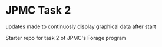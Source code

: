 # JPMC Task 2
updates made to continuosly display graphical data after start

Starter repo for task 2 of JPMC's Forage program
